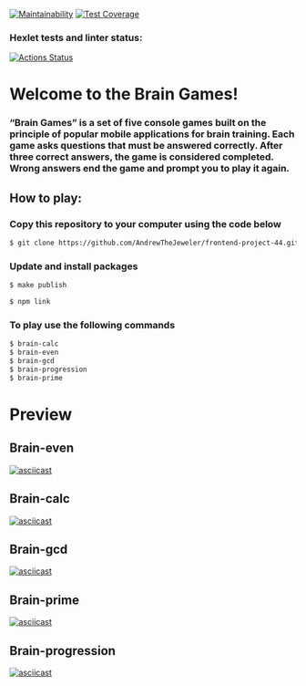 [![Maintainability](https://api.codeclimate.com/v1/badges/2d78515f8c41461ce5cf/maintainability)](https://codeclimate.com/github/AndrewTheJeweler/frontend-project-44/maintainability)
[![Test Coverage](https://api.codeclimate.com/v1/badges/2d78515f8c41461ce5cf/test_coverage)](https://codeclimate.com/github/AndrewTheJeweler/frontend-project-44/test_coverage)

### Hexlet tests and linter status:

[![Actions Status](https://github.com/AndrewTheJeweler/frontend-project-44/actions/workflows/hexlet-check.yml/badge.svg)](https://github.com/AndrewTheJeweler/frontend-project-44/actions)

# **Welcome to the Brain Games!**

### “Brain Games” is a set of five console games built on the principle of popular mobile applications for brain training. Each game asks questions that must be answered correctly. After three correct answers, the game is considered completed. Wrong answers end the game and prompt you to play it again.

## How to play:

### Copy this repository to your computer using the code below

```sh 
$ git clone https://github.com/AndrewTheJeweler/frontend-project-44.git
```

### Update and install packages

```sh
$ make publish
```
```sh 
$ npm link
```
### To play use the following commands

```sh
$ brain-calc
$ brain-even
$ brain-gcd
$ brain-progression
$ brain-prime
```
# Preview
## Brain-even
[![asciicast](https://asciinema.org/a/yutc4lvpNUlhdPg7KFYmPdHT4.svg)](https://asciinema.org/a/yutc4lvpNUlhdPg7KFYmPdHT4)

## Brain-calc
[![asciicast](https://asciinema.org/a/QtulOD9Irwr4tDk5ITMEPTpzP.svg)](https://asciinema.org/a/QtulOD9Irwr4tDk5ITMEPTpzP)

## Brain-gcd
[![asciicast](https://asciinema.org/a/ru3xOKAHMAly8a6epPnZ6KjNT.svg)](https://asciinema.org/a/ru3xOKAHMAly8a6epPnZ6KjNT)

## Brain-prime
[![asciicast](https://asciinema.org/a/zrXBuvLTib3iMxNxSUmB2gvc5.svg)](https://asciinema.org/a/zrXBuvLTib3iMxNxSUmB2gvc5)

## Brain-progression
[![asciicast](https://asciinema.org/a/Y9Z9qq0lRTiVFKxB1bXHcoeIJ.svg)](https://asciinema.org/a/Y9Z9qq0lRTiVFKxB1bXHcoeIJ)

